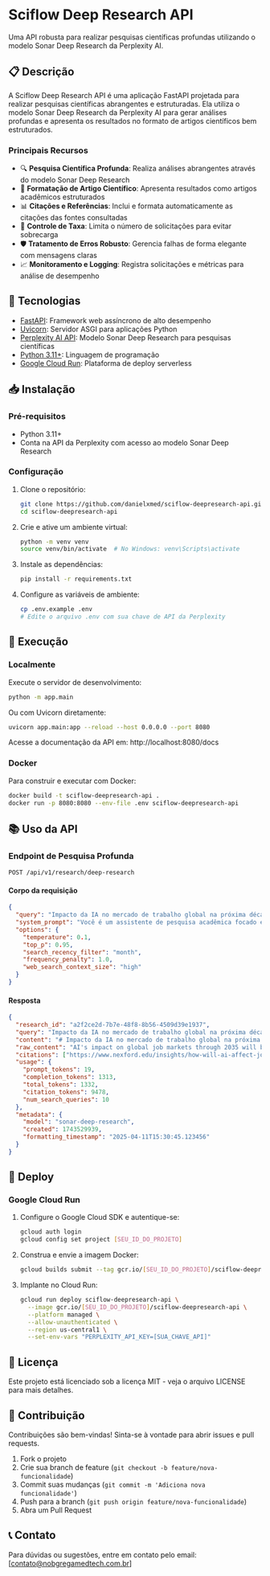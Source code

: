 # Sciflow Deep Research API

Uma API robusta para realizar pesquisas científicas profundas utilizando o modelo Sonar Deep Research da Perplexity AI.

## 📋 Descrição

A Sciflow Deep Research API é uma aplicação FastAPI projetada para realizar pesquisas científicas abrangentes e estruturadas. Ela utiliza o modelo Sonar Deep Research da Perplexity AI para gerar análises profundas e apresenta os resultados no formato de artigos científicos bem estruturados.

### Principais Recursos

- 🔍 **Pesquisa Científica Profunda**: Realiza análises abrangentes através do modelo Sonar Deep Research
- 📝 **Formatação de Artigo Científico**: Apresenta resultados como artigos acadêmicos estruturados
- 📊 **Citações e Referências**: Inclui e formata automaticamente as citações das fontes consultadas
- 🔄 **Controle de Taxa**: Limita o número de solicitações para evitar sobrecarga
- 🛡️ **Tratamento de Erros Robusto**: Gerencia falhas de forma elegante com mensagens claras
- 📈 **Monitoramento e Logging**: Registra solicitações e métricas para análise de desempenho

## 🚀 Tecnologias

- [FastAPI](https://fastapi.tiangolo.com/): Framework web assíncrono de alto desempenho
- [Uvicorn](https://www.uvicorn.org/): Servidor ASGI para aplicações Python
- [Perplexity AI API](https://docs.perplexity.ai/): Modelo Sonar Deep Research para pesquisas científicas
- [Python 3.11+](https://www.python.org/): Linguagem de programação
- [Google Cloud Run](https://cloud.google.com/run): Plataforma de deploy serverless

## 📥 Instalação

### Pré-requisitos

- Python 3.11+
- Conta na API da Perplexity com acesso ao modelo Sonar Deep Research

### Configuração

1. Clone o repositório:
    ```bash
    git clone https://github.com/danielxmed/sciflow-deepresearch-api.git
    cd sciflow-deepresearch-api
    ```

2. Crie e ative um ambiente virtual:
    ```bash
    python -m venv venv
    source venv/bin/activate  # No Windows: venv\Scripts\activate
    ```

3. Instale as dependências:
    ```bash
    pip install -r requirements.txt
    ```

4. Configure as variáveis de ambiente:
    ```bash
    cp .env.example .env
    # Edite o arquivo .env com sua chave de API da Perplexity
    ```

## 🏃 Execução

### Localmente

Execute o servidor de desenvolvimento:

```bash
python -m app.main
```

Ou com Uvicorn diretamente:

```bash
uvicorn app.main:app --reload --host 0.0.0.0 --port 8080
```

Acesse a documentação da API em: http://localhost:8080/docs

### Docker

Para construir e executar com Docker:

```bash
docker build -t sciflow-deepresearch-api .
docker run -p 8080:8080 --env-file .env sciflow-deepresearch-api
```

## 📚 Uso da API

### Endpoint de Pesquisa Profunda

```http
POST /api/v1/research/deep-research
```

#### Corpo da requisição

```json
{
  "query": "Impacto da IA no mercado de trabalho global na próxima década",
  "system_prompt": "Você é um assistente de pesquisa acadêmica focado em produzir análises científicas profundas...",
  "options": {
    "temperature": 0.1,
    "top_p": 0.95,
    "search_recency_filter": "month",
    "frequency_penalty": 1.0,
    "web_search_context_size": "high"
  }
}
```

#### Resposta

```json
{
  "research_id": "a2f2ce2d-7b7e-48f8-8b56-4509d39e1937",
  "query": "Impacto da IA no mercado de trabalho global na próxima década",
  "content": "# Impacto da IA no mercado de trabalho global na próxima década\n\n**ID do Artigo**: a2f2ce2d...",
  "raw_content": "AI's impact on global job markets through 2035 will be profound...",
  "citations": ["https://www.nexford.edu/insights/how-will-ai-affect-jobs", ...],
  "usage": {
    "prompt_tokens": 19,
    "completion_tokens": 1313,
    "total_tokens": 1332,
    "citation_tokens": 9478,
    "num_search_queries": 10
  },
  "metadata": {
    "model": "sonar-deep-research",
    "created": 1743529939,
    "formatting_timestamp": "2025-04-11T15:30:45.123456"
  }
}
```

## 🚢 Deploy

### Google Cloud Run

1. Configure o Google Cloud SDK e autentique-se:
    ```bash
    gcloud auth login
    gcloud config set project [SEU_ID_DO_PROJETO]
    ```

2. Construa e envie a imagem Docker:
    ```bash
    gcloud builds submit --tag gcr.io/[SEU_ID_DO_PROJETO]/sciflow-deepresearch-api
    ```

3. Implante no Cloud Run:
    ```bash
    gcloud run deploy sciflow-deepresearch-api \
      --image gcr.io/[SEU_ID_DO_PROJETO]/sciflow-deepresearch-api \
      --platform managed \
      --allow-unauthenticated \
      --region us-central1 \
      --set-env-vars "PERPLEXITY_API_KEY=[SUA_CHAVE_API]"
    ```

## 📝 Licença

Este projeto está licenciado sob a licença MIT - veja o arquivo LICENSE para mais detalhes.

## 🤝 Contribuição

Contribuições são bem-vindas! Sinta-se à vontade para abrir issues e pull requests.

1. Fork o projeto
2. Crie sua branch de feature (`git checkout -b feature/nova-funcionalidade`)
3. Commit suas mudanças (`git commit -m 'Adiciona nova funcionalidade'`)
4. Push para a branch (`git push origin feature/nova-funcionalidade`)
5. Abra um Pull Request

## 📞 Contato

Para dúvidas ou sugestões, entre em contato pelo email: [contato@nobgregamedtech.com.br]
